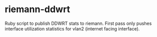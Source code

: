 # riemann-ddwrt
Ruby script to publish DDWRT stats to riemann. First pass only pushes interface utilization statistics for vlan2 (internet facing interface).
